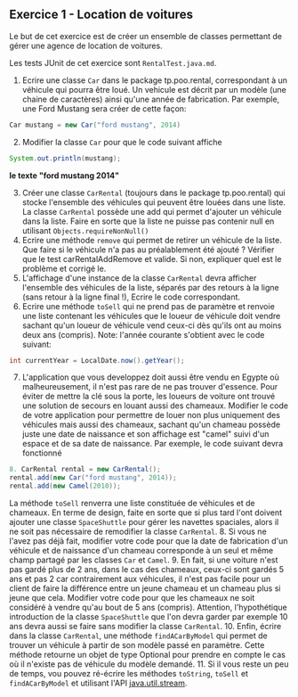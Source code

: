 ## Exercice 1 - Location de voitures
Le but de cet exercice est de créer un ensemble de classes permettant de gérer une agence de location de voitures.

Les tests JUnit de cet exercice sont `RentalTest.java.md`.

1. Ecrire une classe `Car` dans le package tp.poo.rental, correspondant à un véhicule qui pourra être loué. Un vehicule est décrit par un modèle (une chaine de caractères) ainsi qu'une année de fabrication.
Par exemple, une Ford Mustang sera créer de cette façon:

```Java
Car mustang = new Car("ford mustang", 2014)
```

2. Modifier la classe `Car` pour que le code suivant affiche
```Java
System.out.println(mustang);
```

**le texte "ford mustang 2014"**

3. Créer une classe `CarRental` (toujours dans le package tp.poo.rental) qui stocke l'ensemble des véhicules qui peuvent être louées dans une liste.
La classe `CarRental` possède une add qui permet d'ajouter un véhicule dans la liste.
Faire en sorte que la liste ne puisse pas contenir null en utilisant `Objects.requireNonNull()`
4. Ecrire une méthode `remove` qui permet de retirer un véhicule de la liste.
Que faire si le véhicule n'a pas au préalablement été ajouté ?
Vérifier que le test carRentalAddRemove et valide. Si non, expliquer quel est le problème et corrigé le.
5. L'affichage d'une instance de la classe `CarRental` devra afficher l'ensemble des véhicules de la liste, séparés par des retours à la ligne (sans retour à la ligne final !), Ecrire le code correspondant.
6. Ecrire une méthode `toSell` qui ne prend pas de paramètre et renvoie une liste contenant les véhicules que le loueur de véhicule doit vendre sachant qu'un loueur de véhicule vend ceux-ci dès qu'ils ont au moins deux ans (compris).
Note: l'année courante s'obtient avec le code suivant:
```Java
int currentYear = LocalDate.now().getYear();
```

7. L'application que vous developpez doit aussi être vendu en Egypte où malheureusement, il n'est pas rare de ne pas trouver d'essence. Pour éviter de mettre la clé sous la porte, les loueurs de voiture ont trouvé une solution de secours en louant aussi des chameaux.
Modifier le code de votre application pour permettre de louer non plus uniquement des véhicules mais aussi des chameaux, sachant qu'un chameau possède juste une date de naissance et son affichage est "camel" suivi d'un espace et de sa date de naissance.
Par exemple, le code suivant devra fonctionné
```Java
8. CarRental rental = new CarRental();
rental.add(new Car("ford mustang", 2014));
rental.add(new Camel(2010));
```


La méthode `toSell` renverra une liste constituée de véhicules et de chameaux.
En terme de design, faite en sorte que si plus tard l'ont doivent ajouter une classe `SpaceShuttle` pour gérer les navettes spaciales, alors il ne soit pas nécessaire de remodifier la classe `CarRental`.
8. Si vous ne l'avez pas déjà fait, modifier votre code pour que la date de fabrication d'un véhicule et de naissance d'un chameau corresponde à un seul et même champ partagé par les classes `Car` et `Camel`.
9. En fait, si une voiture n'est pas gardé plus de 2 ans, dans le cas des chameaux, ceux-ci sont gardés 5 ans et pas 2 car contrairement aux véhicules, il n'est pas facile pour un client de faire la différence entre un jeune chameau et un chameau plus si jeune que cela.
Modifier votre code pour que les chameaux ne soit considéré à vendre qu'au bout de 5 ans (compris).
Attention, l'hypothétique introduction de la classe `SpaceShuttle` que l'on devra garder par exemple 10 ans devra aussi se faire sans modifier la classe `CarRental`.
10. Enfin, écrire dans la classe `CarRental`, une méthode `findACarByModel` qui permet de trouver un véhicule à partir de son modèle passé en paramètre. Cette méthode retourne un objet de type Optional pour prendre en compte le cas où il n'existe pas de véhicule du modèle demandé.
11. Si il vous reste un peu de temps, vou pouvez ré-écrire les méthodes `toString`, `toSell` et `findACarByModel` et utilisant l'API  [java.util.stream](https://docs.oracle.com/javase/8/docs/api/java/util/stream/package-summary.html).